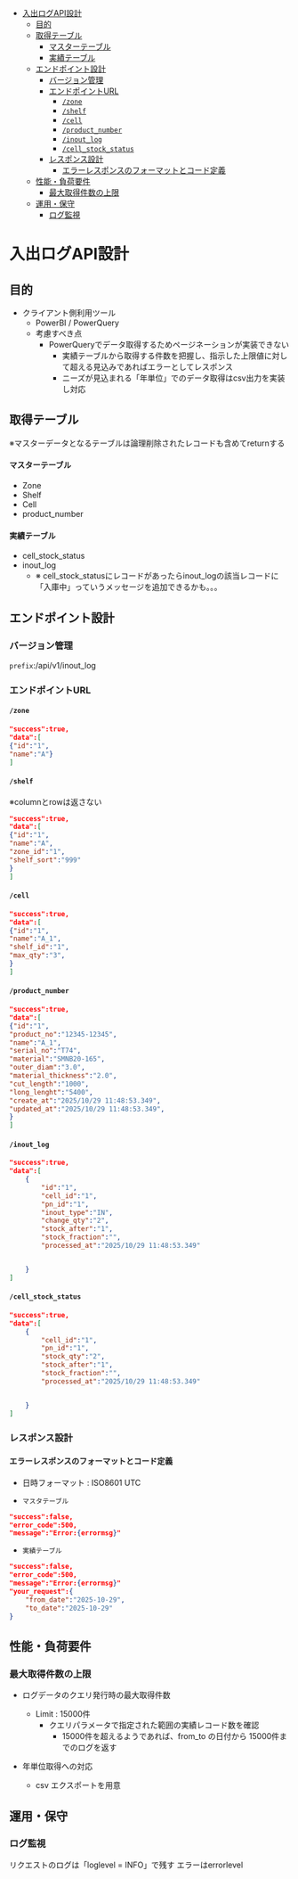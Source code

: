 - [入出ログAPI設計](#入出ログapi設計)
  - [目的](#目的)
  - [取得テーブル](#取得テーブル)
      - [マスターテーブル](#マスターテーブル)
      - [実績テーブル](#実績テーブル)
  - [エンドポイント設計](#エンドポイント設計)
    - [バージョン管理](#バージョン管理)
    - [エンドポイントURL](#エンドポイントurl)
      - [`/zone`](#zone)
      - [`/shelf`](#shelf)
      - [`/cell`](#cell)
      - [`/product_number`](#product_number)
      - [`/inout_log`](#inout_log)
      - [`/cell_stock_status`](#cell_stock_status)
    - [レスポンス設計](#レスポンス設計)
      - [エラーレスポンスのフォーマットとコード定義](#エラーレスポンスのフォーマットとコード定義)
  - [性能・負荷要件](#性能負荷要件)
    - [最大取得件数の上限](#最大取得件数の上限)
  - [運用・保守](#運用保守)
    - [ログ監視](#ログ監視)


# 入出ログAPI設計
## 目的
- クライアント側利用ツール
  - PowerBI / PowerQuery
  - 考慮すべき点
    - PowerQueryでデータ取得するためページネーションが実装できない
      - 実績テーブルから取得する件数を把握し、指示した上限値に対して超える見込みであればエラーとしてレスポンス
      - ニーズが見込まれる「年単位」でのデータ取得はcsv出力を実装し対応

## 取得テーブル
※マスターデータとなるテーブルは論理削除されたレコードも含めてreturnする
#### マスターテーブル 
- Zone
- Shelf
- Cell
- product_number

#### 実績テーブル
- cell_stock_status
- inout_log
    - ※ cell_stock_statusにレコードがあったらinout_logの該当レコードに「入庫中」っていうメッセージを追加できるかも。。。

## エンドポイント設計
### バージョン管理
 `prefix`:/api/v1/inout_log

### エンドポイントURL
#### `/zone`
```json
"success":true,
"data":[
{"id":"1",
"name":"A"}
]

```

#### `/shelf`
※columnとrowは返さない
```json
"success":true,
"data":[
{"id":"1",
"name":"A",
"zone_id":"1",
"shelf_sort":"999"
}
]

```

#### `/cell`
```json
"success":true,
"data":[
{"id":"1",
"name":"A_1",
"shelf_id":"1",
"max_qty":"3",
}
]

```

#### `/product_number`
```json
"success":true,
"data":[
{"id":"1",
"product_no":"12345-12345",
"name":"A_1",
"serial_no":"T74",
"material":"SMNB20-165",
"outer_diam":"3.0",
"material_thickness":"2.0",
"cut_length":"1000",
"long_lenght":"5400",
"create_at":"2025/10/29 11:48:53.349",
"updated_at":"2025/10/29 11:48:53.349",
}
]

```

#### `/inout_log`
```json
"success":true,
"data":[
    {
        "id":"1",
        "cell_id":"1",
        "pn_id":"1",
        "inout_type":"IN",
        "change_qty":"2",
        "stock_after":"1",
        "stock_fraction":"",
        "processed_at":"2025/10/29 11:48:53.349"


    }
]
```

#### `/cell_stock_status`
```json
"success":true,
"data":[
    {
        "cell_id":"1",
        "pn_id":"1",
        "stock_qty":"2",
        "stock_after":"1",
        "stock_fraction":"",
        "processed_at":"2025/10/29 11:48:53.349"


    }
]
```

### レスポンス設計
#### エラーレスポンスのフォーマットとコード定義
- 日時フォーマット : ISO8601 UTC

- `マスタテーブル`
```json
"success":false,
"error_code":500,
"message":"Error:{errormsg}"
```


- `実績テーブル`
```json
"success":false,
"error_code":500,
"message":"Error:{errormsg}"
"your_request":{
    "from_date":"2025-10-29",
    "to_date":"2025-10-29"
}

```


## 性能・負荷要件
### 最大取得件数の上限
- ログデータのクエリ発行時の最大取得件数
  - Limit : 15000件
    - クエリパラメータで指定された範囲の実績レコード数を確認
      - 15000件を超えるようであれば、from_to の日付から 15000件までのログを返す 

- 年単位取得への対応
  - csv エクスポートを用意


## 運用・保守
### ログ監視 
リクエストのログは「loglevel = INFO」で残す 
エラーはerrorlevel